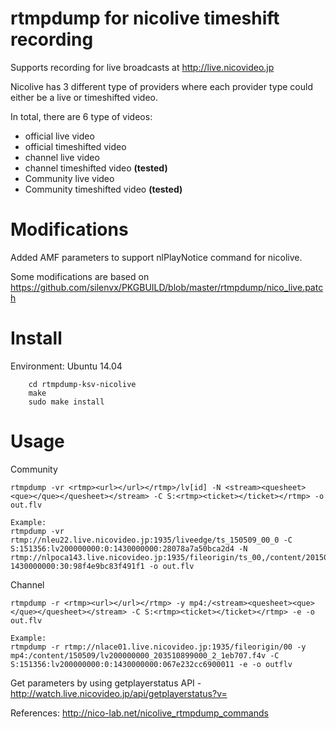 rtmpdump for nicolive timeshift recording
======================================
Supports recording for live broadcasts at http://live.nicovideo.jp

Nicolive has 3 different type of providers where each provider type could either be a live or timeshifted video.

In total, there are 6 type of videos:
- official live video
- official timeshifted video
- channel live video
- channel timeshifted video **(tested)**
- Community live video
- Community timeshifted video **(tested)**

Modifications
=========================================
Added AMF parameters to support nlPlayNotice command for nicolive.

Some modifications are based on https://github.com/silenvx/PKGBUILD/blob/master/rtmpdump/nico_live.patch

Install
==============================================
Environment: Ubuntu 14.04
```
    cd rtmpdump-ksv-nicolive
    make
    sudo make install
```

Usage
=================================================
Community
```
rtmpdump -vr <rtmp><url></url></rtmp>/lv[id] -N <stream><quesheet><que></que></quesheet></stream> -C S:<rtmp><ticket></ticket></rtmp> -o out.flv

Example:
rtmpdump -vr rtmp://nleu22.live.nicovideo.jp:1935/liveedge/ts_150509_00_0 -C S:151356:lv200000000:0:1430000000:28078a7a50bca2d4 -N rtmp://nlpoca143.live.nicovideo.jp:1935/fileorigin/ts_00,/content/20150506/lv200000000_224815576000_3_3d715a.f4v?1430000000:30:98f4e9bc83f491f1 -o out.flv
```

Channel
```
rtmpdump -r <rtmp><url></url></rtmp> -y mp4:/<stream><quesheet><que></que></quesheet></stream> -C S:<rtmp><ticket></ticket></rtmp> -e -o out.flv

Example:
rtmpdump -r rtmp://nlace01.live.nicovideo.jp:1935/fileorigin/00 -y mp4:/content/150509/lv200000000_203510899000_2_1eb707.f4v -C S:151356:lv200000000:0:1430000000:067e232cc6900011 -e -o outflv
```

Get parameters by using getplayerstatus API - http://watch.live.nicovideo.jp/api/getplayerstatus?v=

References: http://nico-lab.net/nicolive_rtmpdump_commands
